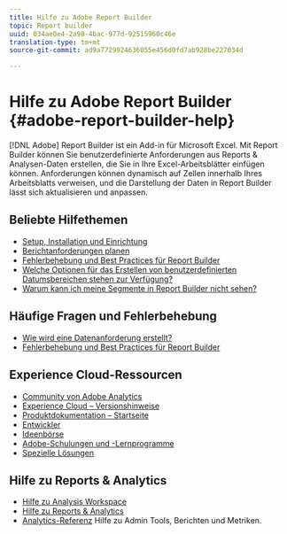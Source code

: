 ```yaml
---
title: Hilfe zu Adobe Report Builder
topic: Report builder
uuid: 034ae0e4-2a98-4bac-977d-92515960c46e
translation-type: tm+mt
source-git-commit: ad9a7729924636055e456d0fd7ab928be227034d

---
```



# Hilfe zu Adobe Report Builder {#adobe-report-builder-help}

[!DNL Adobe] Report Builder ist ein Add-in für Microsoft Excel. Mit Report Builder können Sie benutzerdefinierte Anforderungen aus Reports &amp; Analysen-Daten erstellen, die Sie in Ihre Excel-Arbeitsblätter einfügen können. Anforderungen können dynamisch auf Zellen innerhalb Ihres Arbeitsblatts verweisen, und die Darstellung der Daten in Report Builder lässt sich aktualisieren und anpassen.

<!-- >>[!IMPORTANT]
>
>Update your installation of Report Builder to the latest version. This update is a pre-requisite for running the Analytics user ID migration to the Admin Console, beginning in April 2018.
>
>See [Analytics User Migration to the Admin Console](https://docs.adobe.com/content/help/en/analytics/admin/user-product-management/user-management/migrate-users/c-migration-tool.html) for migration information.

>[!IMPORTANT]
>
>Due to the end of support for TLS 1.0, we recommended that Adobe Report Builder (ARB) users download ARB v5.6.21 prior to September 13, 2018. After that date, prior versions of ARB will not be supported. -->

<!-- Tutorial goes here -->

## Beliebte Hilfethemen

* [Setup, Installation und Einrichtung](setup/login.md)
* [Berichtanforderungen planen](schedule-report-requests.md)
* [Fehlerbehebung und Best Practices für Report Builder](troubleshoot.md)
* [Welche Optionen für das Erstellen von benutzerdefinierten Datumsbereichen stehen zur Verfügung?](data-requests/configuring-report-dates/c-customized-date-expressions/t-customized-date-expressions.md)
* [Warum kann ich meine Segmente in Report Builder nicht sehen?](data-requests/segmentation.md)

## Häufige Fragen und Fehlerbehebung

* [Wie wird eine Datenanforderung erstellt?](data-requests/t-create-a-data-request.md)
* [Fehlerbehebung und Best Practices für Report Builder](troubleshoot.md)

## Experience Cloud-Ressourcen

* [Community von Adobe Analytics](https://helpx.adobe.com/de/marketing-cloud/analytics.html)
* [Experience Cloud – Versionshinweise](https://docs.adobe.com/content/help/de-DE/release-notes/experience-cloud/current.html)
* [Produktdokumentation – Startseite](https://docs.adobe.com/content/help/de-DE/experience-cloud/user-guides/home.html)
* [Entwickler](https://www.adobe.io/apis/experiencecloud.html)
* [Ideenbörse](https://ideas.omniture.com/t5/Adobe-Idea-Exchange-for-Omniture/idb-p/IdeaExchange3)
* [Adobe-Schulungen und -Lernprogramme](https://helpx.adobe.com/de/learning.html?promoid=KAUDK)
* [Spezielle Lösungen](https://www.omniture.com/en/products/online_business_optimization)

<!--Meike Russ Replace the omniture links above?-->

## Hilfe zu Reports &amp; Analytics

* [Hilfe zu Analysis Workspace](https://docs.adobe.com/content/help/en/analytics/analyze/analysis-workspace/home.html)
* [Hilfe zu Reports &amp; Analytics](https://docs.adobe.com/content/help/de-DE/analytics/analyze/reports-analytics/getting-started.html)
* [Analytics-Referenz](https://docs.adobe.com/content/help/de-DE/analytics/landing/home.html) Hilfe zu Admin Tools, Berichten und Metriken.
